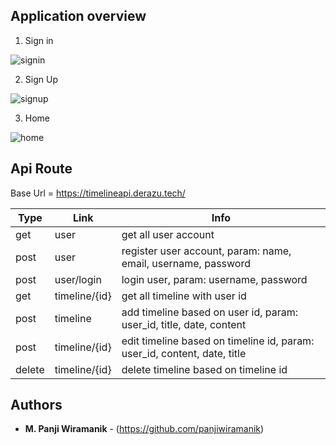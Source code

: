 ## Application overview

1. Sign in

![signin](https://user-images.githubusercontent.com/36139351/54079131-fb835b80-4308-11e9-94f4-f48888380d1a.png) 

2. Sign Up

![signup](https://user-images.githubusercontent.com/36139351/54079129-faeac500-4308-11e9-8a51-b4d5a1990430.png)

3. Home

![home](https://user-images.githubusercontent.com/36139351/54079130-fb835b80-4308-11e9-94c1-80d80d40f5f5.png)

## Api Route

Base Url = https://timelineapi.derazu.tech/

| Type | Link | Info | 
|------|------|------|
| get | user | get all user account |
| post | user | register user account, param: name, email, username, password |
| post | user/login | login user, param: username, password |
| get | timeline/{id} | get all timeline with user id |
| post | timeline | add timeline based on user id, param: user_id, title, date, content |
| post | timeline/{id} | edit timeline based on timeline id, param: user_id, content, date, title |
| delete | timeline/{id} | delete timeline based on timeline id |

## Authors

* **M. Panji Wiramanik** - (https://github.com/panjiwiramanik)